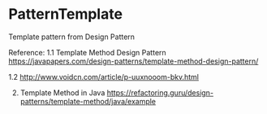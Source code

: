 # PatternTemplate
Template pattern from Design Pattern

Reference:
1.1 Template Method Design Pattern
https://javapapers.com/design-patterns/template-method-design-pattern/

1.2
http://www.voidcn.com/article/p-uuxnooom-bkv.html

2. Template Method in Java
https://refactoring.guru/design-patterns/template-method/java/example